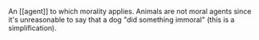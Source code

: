 An [[agent]] to which morality applies. Animals are not moral agents since it's unreasonable to say that a dog "did something immoral" (this is a simplification).
